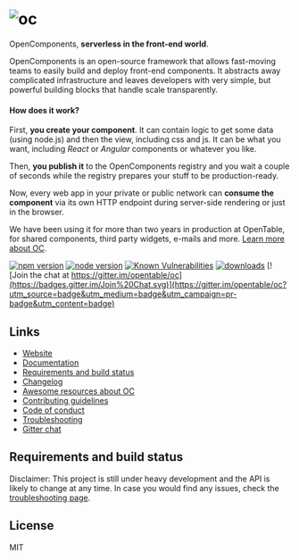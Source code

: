 # ![oc](https://raw.githubusercontent.com/opencomponents/oc/master/logo-type.png)

OpenComponents, **serverless in the front-end world**.

OpenComponents is an open-source framework that allows fast-moving teams to easily build and deploy front-end components. It abstracts away complicated infrastructure and leaves developers with very simple, but powerful building blocks that handle scale transparently.

#### How does it work?

First, **you create your component**. It can contain logic to get some data (using node.js) and then the view, including css and js. It can be what you want, including _React_ or _Angular_ components or whatever you like.

Then, **you publish it** to the OpenComponents registry and you wait a couple of seconds while the registry prepares your stuff to be production-ready.

Now, every web app in your private or public network can **consume the component** via its own HTTP endpoint during server-side rendering or just in the browser.

We have been using it for more than two years in production at OpenTable, for shared components, third party widgets, e-mails and more. [Learn more about OC](http://tech.opentable.co.uk/blog/2016/04/27/opencomponents-microservices-in-the-front-end-world/).

[![npm version](https://img.shields.io/npm/v/oc.svg)](https://npmjs.org/package/oc)
[![node version](https://img.shields.io/node/v/oc.svg)](https://npmjs.org/package/oc)
[![Known Vulnerabilities](https://snyk.io/test/github/opencomponents/oc/badge.svg)](https://snyk.io/test/github/opencomponents/oc)
[![downloads](https://img.shields.io/npm/dm/oc.svg?label=downloads+from+npm)](https://npmjs.org/package/oc)
[![Join the chat at https://gitter.im/opentable/oc](https://badges.gitter.im/Join%20Chat.svg)](https://gitter.im/opentable/oc?utm_source=badge&utm_medium=badge&utm_campaign=pr-badge&utm_content=badge)

## Links

- [Website](https://opencomponents.github.io)
- [Documentation](https://opencomponents.github.io/docs/intro)
- [Requirements and build status](#requirements-and-build-status)
- [Changelog](CHANGELOG.md)
- [Awesome resources about OC](https://github.com/matteofigus/awesome-oc)
- [Contributing guidelines](CONTRIBUTING.md)
- [Code of conduct](CONTRIBUTING.md#code-of-conduct)
- [Troubleshooting](CONTRIBUTING.md#troubleshooting)
- [Gitter chat](https://gitter.im/opentable/oc)

## Requirements and build status

Disclaimer: This project is still under heavy development and the API is likely to change at any time. In case you would find any issues, check the [troubleshooting page](CONTRIBUTING.md#troubleshooting).

## License

MIT
